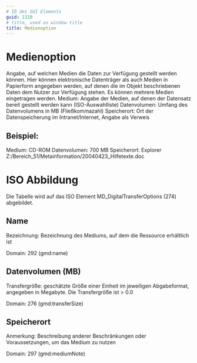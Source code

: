 ```yaml
---
# ID des GUI Elements
guid: 1310
# title, used as window title
title: Medienoption
---
```


# Medienoption

Angabe, auf welchen Medien die Daten zur Verfügung gestellt werden können. Hier können elektronische Datenträger als auch Medien in Papierform angegeben werden, auf denen die im Objekt beschriebenen Daten dem Nutzer zur Verfügung stehen. Es können mehrere Medien eingetragen werden. Medium: Angabe der Medien, auf denen der Datensatz bereit gestellt werden kann (ISO-Auswahlliste) Datenvolumen: Umfang des Datenvolumens in MB (Fließkommazahl) Speicherort: Ort der Datenspeicherung im Intranet/Internet, Angabe als Verweis

## Beispiel:

Medium: CD-ROM Datenvolumen: 700 MB Speicherort: Explorer Z:/Bereich_51/Metainformation/20040423_Hilfetexte.doc

# ISO Abbildung

Die Tabelle wird auf das ISO Element MD_DigitalTransferOptions (274) abgebildet.

## Name

Bezeichnung: Bezeichnung des Mediums, auf dem die Ressource erhältlich ist

Domain: 292 (gmd:name)

## Datenvolumen (MB)

Transfergröße: geschätzte Größe einer Einheit im jeweiligen Abgabeformat, angegeben in Megabyte. Die Transfergröße ist > 0.0

Domain: 276 (gmd:transferSize)

## Speicherort

Anmerkung: Beschreibung anderer Beschränkungen oder Voraussetzungen, um das Medium zu nutzen

Domain: 297 (gmd:mediumNote)
